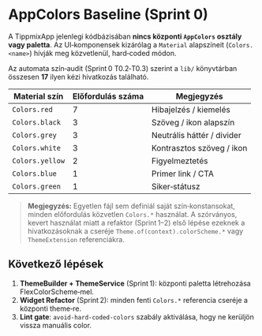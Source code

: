 # AppColors Baseline (Sprint 0)

A TippmixApp jelenlegi kódbázisában **nincs központi `AppColors` osztály vagy paletta**. Az UI‑komponensek kizárólag a `Material` alapszíneit (`Colors.<name>`) hívják meg közvetlenül, hard‑coded módon.

Az automata szín‑audit (Sprint 0 T0.2‑T0.3) szerint a `lib/` könyvtárban összesen **17** ilyen kézi hivatkozás található.

| Material szín | Előfordulás száma | Megjegyzés |
|--------------|------------------|-----------|
| `Colors.red` | 7 | Hibajelzés / kiemelés |
| `Colors.black` | 3 | Szöveg / ikon alapszín |
| `Colors.grey` | 3 | Neutrális háttér / divider |
| `Colors.white` | 3 | Kontrasztos szöveg / ikon |
| `Colors.yellow` | 2 | Figyelmeztetés |
| `Colors.blue` | 1 | Primer link / CTA |
| `Colors.green` | 1 | Siker‑státusz |

> **Megjegyzés:** Egyetlen fájl sem definiál saját szín‑konstansokat, minden előfordulás közvetlen `Colors.*` használat. A szórványos, kevert használat miatt a refaktor (Sprint 1–2) első lépése ezeknek a hivatkozásoknak a cseréje `Theme.of(context).colorScheme.*` vagy `ThemeExtension` referenciákra.

## Következő lépések

1. **ThemeBuilder + ThemeService** (Sprint 1): központi paletta létrehozása FlexColorScheme‑mel.
2. **Widget Refactor** (Sprint 2): minden fenti `Colors.*` referencia cseréje a központi theme‑re.
3. **Lint gate**: `avoid‑hard‑coded‑colors` szabály aktiválása, hogy ne kerüljön vissza manuális color.
